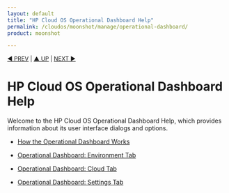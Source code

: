 ```yaml
---
layout: default
title: "HP Cloud OS Operational Dashboard Help"
permalink: /cloudos/moonshot/manage/operational-dashboard/
product: moonshot

---
```



<a name="_top"> </a>

<script> 

function PageRefresh { 
onLoad="window.refresh"
}

PageRefresh();

</script>


<p style="font-size: small;"> <a href="/cloudos/moonshot/manage/troubleshooting/">&#9664; PREV</a> | <a href="/cloudos/moonshot/manage/">&#9650; UP</a> | <a href="/cloudos/moonshot/manage/operational-dashboard/how-opdash-works/">NEXT &#9654;</a> </p>

# HP Cloud OS Operational Dashboard Help

Welcome to the HP Cloud OS Operational Dashboard Help, which provides information about its user interface dialogs and options.

* [How the Operational Dashboard Works](/cloudos/moonshot/manage/operational-dashboard/how-opdash-works)

* [Operational Dashboard: Environment Tab](/cloudos/moonshot/manage/operational-dashboard/environment-tab)

* [Operational Dashboard: Cloud Tab](/cloudos/moonshot/manage/operational-dashboard/cloud-tab)

* [Operational Dashboard: Settings Tab](/cloudos/moonshot/manage/operational-dashboard/settings-tab)

